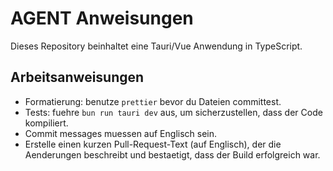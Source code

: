 # AGENT Anweisungen

Dieses Repository beinhaltet eine Tauri/Vue Anwendung in TypeScript.

## Arbeitsanweisungen

- Formatierung: benutze `prettier` bevor du Dateien committest.
- Tests: fuehre `bun run tauri dev` aus, um sicherzustellen, dass der Code kompiliert.
- Commit messages muessen auf Englisch sein.
- Erstelle einen kurzen Pull-Request-Text (auf Englisch), der die Aenderungen beschreibt und bestaetigt, dass der Build erfolgreich war.
